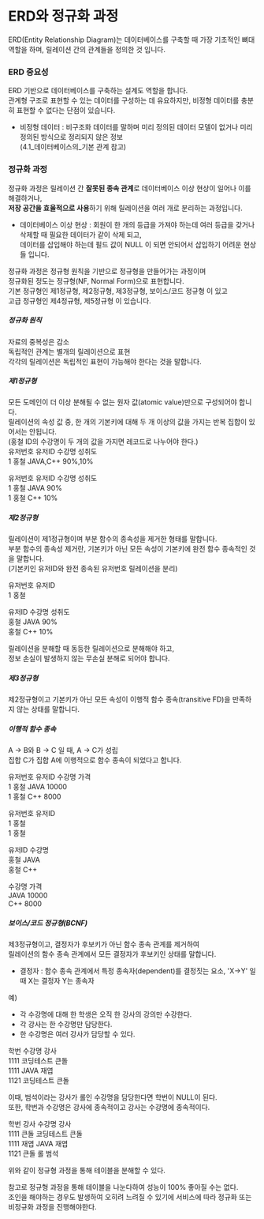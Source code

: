 # ERD와 정규화 과정
ERD(Entity Relationship Diagram)는 데이터베이스를 구축할 때 가장 기초적인 뼈대 역할을 하며, 릴레이션 간의 관계들을 정의한 것 입니다.

### ERD 중요성
ERD 기반으로 데이터베이스를 구축하는 설계도 역할을 합니다.<br>
관계형 구조로 표현할 수 있는 데이터를 구성하는 데 유요하지만, 비정형 데이터를 충분히 표현할 수 없다는 단점이 있습니다.<br>
- 비정형 데이터 : 비구조화 데이터를 말하며 미리 정의된 데이터 모델이 없거나 미리 정의된 방식으로 정리되지 않은 정보<br>
(4.1_데이터베이스의_기본 관계 참고)

### 정규화 과정
정규화 과정은 릴레이션 간 **잘못된 종속 관계**로 데이터베이스 이상 현상이 일어나 이를 해결하거나,<br>
    **저장 공간을 효율적으로 사용**하기 위해 릴레이션을 여러 개로 분리하는 과정입니다.<br>
- 데이터베이스 이상 현상 : 회원이 한 개의 등급을 가져야 하는데 여러 등급을 갖거나<br>
    삭제할 때 필요한 데이터가 같이 삭제 되고,<br>
    데이터를 삽입해야 하는데 필드 값이 NULL 이 되면 안되어서 삽입하기 어려운 현상들 입니다.

정규화 과정은 정규형 원칙을 기반으로 정규형을 만들어가는 과정이며<br>
정규화된 정도는 정규형(NF, Normal Form)으로 표현합니다.<br>
기본 정규형인 제1정규형, 제2정규형, 제3정규형, 보이스/코드 정규형 이 있고<br>
고급 정규형인  제4정규형,  제5정규형 이 있습니다.

##### 정규화 원칙
자료의 중복성은 감소<br>
독립적인 관계는 별개의 릴레이션으로 표현<br>
각각의 릴레이션은 독립적인 표현이 가능해야 한다는 것을 말합니다.

##### 제1정규형
모든 도메인이 더 이상 분해될 수 없는 원자 값(atomic value)만으로 구성되어야 합니다.<br>
릴레이션의 속성 값 중, 한 개의 기본키에 대해 두 개 이상의 값을 가지는 반복 집합이 있어서는 안됩니다.<br>
(홍철 ID의 수강명이 두 개의 값을 가지면 레코드로 나누어야 한다.)</br>
유저번호    유저ID    수강명         성취도</br>
1          홍철      JAVA,C++      90%,10%</br>

유저번호    유저ID    수강명         성취도</br>
1          홍철      JAVA          90%</br>
1          홍철      C++           10%</br>
##### 제2정규형
릴레이션이 제1정규형이며 부분 함수의 종속성을 제거한 형태를 말합니다.<br>
부분 함수의 종속성 제거란, 기본키가 아닌 모든 속성이 기본키에 완전 함수 종속적인 것을 말합니다.<br>
(기본키인 유저ID와 완전 종속된 유저번호 릴레이션을 분리)

유저번호    유저ID <br>
1          홍철    <br>

유저ID    수강명         성취도<br>
홍철      JAVA          90%<br>
홍철      C++           10%

릴레이션을 분해할 때 동등한 릴레이션으로 분해해야 하고,<br>
정보 손실이 발생하지 않는 무손실 분해로 되어야 합니다.

##### 제3정규형
제2정규형이고 기본키가 아닌 모든 속성이 이행적 함수 종속(transitive FD)을 만족하지 않는 상태를 말합니다.

##### 이행적 함수 종속
A -> B와 B -> C 일 때, A -> C가 성립<br>
집합 C가 집합 A에 이행적으로 함수 종속이 되었다고 합니다.

유저번호    유저ID    수강명         가격<br>
1          홍철      JAVA          10000<br>
1          홍철      C++           8000

유저번호    유저ID<br>
1          홍철 <br>
1          홍철 

유저ID    수강명<br>
홍철      JAVA <br>
홍철      C++ 

수강명         가격<br>
JAVA          10000<br>
C++           8000

##### 보이스/코드 정규형(BCNF)
제3정규형이고, 결정자가 후보키가 아닌 함수 종속 관계를 제거하여<br>
릴레이션의 함수 종속 관계에서 모든 결정자가 후보키인 상태를 말합니다.<br>
- 결정자 : 함수 종속 관계에서 특정 종속자(dependent)를 결정짓는 요소, 'X->Y' 일 때 X는 결정자 Y는 종속자

예)<br>
- 각 수강명에 대해 한 학생은 오직 한 강사의 강의만 수강한다.<br>
- 각 강사는 한 수강명만 담당한다.<br>
- 한 수강명은 여러 강사가 담당할 수 있다.

학번      수강명     강사<br>
1111    코딩테스트   큰돌<br>
1111    JAVA       재엽<br>
1121    코딩테스트   큰돌

이때, 범석이라는 강사가 롤인 수강명을 담당한다면 학번이 NULL이 된다.<br>
또한, 학번과 수강명은 강사에 종속적이고 강사는 수강명에 종속적이다.

학번    강사                       수강명     강사<br>
1111   큰돌                       코딩테스트  큰돌<br>
1111   재엽                       JAVA      재엽<br>
1121   큰돌                       롤        범석

위와 같이 정규형 과정을 통해 테이블을 분해할 수 있다.

참고로 정규형 과정을 통해 테이블을 나눈다하여 성능이 100% 좋아질 수는 없다.<br>
조인을 해야하는 경우도 발생하여 오히려 느려질 수 있기에 서비스에 따라 정규화 또는 비정규화 과정을 진행해야한다.
